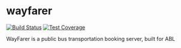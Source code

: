 # wayfarer

[![Build Status](https://travis-ci.org/mustaphee/wayfarer.svg?branch=master)](https://travis-ci.org/mustaphee/wayfarer)
[![Test Coverage](https://api.codeclimate.com/v1/badges/ad906e84b989d2645139/test_coverage)](https://codeclimate.com/github/mustaphee/wayfarer/test_coverage)

WayFarer is a public bus transportation booking server, built for ABL
